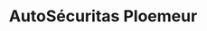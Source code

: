 ---
title: "AutoSécuritas Ploemeur"
url: /ploemeur/autosecuritas-ploemeur/
shop: réparation de voitures
---